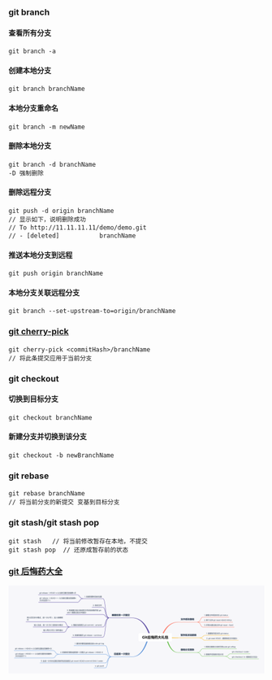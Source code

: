 ### git branch
#### 查看所有分支
```git
git branch -a
```
#### 创建本地分支
```git
git branch branchName
```

#### 本地分支重命名
```git
git branch -m newName
```

#### 删除本地分支
```git
git branch -d branchName
-D 强制删除
```

#### 删除远程分支
```git
git push -d origin branchName
// 显示如下，说明删除成功
// To http://11.11.11.11/demo/demo.git
// - [deleted]           branchName
```

#### 推送本地分支到远程
```git
git push origin branchName
```

#### 本地分支关联远程分支
```git
git branch --set-upstream-to=origin/branchName
```

### [git cherry-pick](http://www.ruanyifeng.com/blog/2020/04/git-cherry-pick.html)
```git
git cherry-pick <commitHash>/branchName
// 将此条提交应用于当前分支
```

### git checkout
#### 切换到目标分支
```git
git checkout branchName
```
#### 新建分支并切换到该分支
```git
git checkout -b newBranchName
```

### git rebase
```git
git rebase branchName
// 将当前分支的新提交 变基到目标分支
```


### git stash/git stash pop
```git
git stash   // 将当前修改暂存在本地，不提交
git stash pop  // 还原成暂存前的状态
```

### [git 后悔药大全](https://juejin.cn/post/6948338652845965348)
![后悔药大全](../img/git-01.png)
